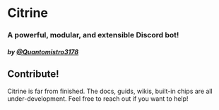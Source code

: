 # Citrine

### A powerful, modular, and extensible Discord bot!
##### *by [@Quantomistro3178](https://github.com/Quantomistro3178)*

## Contribute!
Citrine is far from finished. The docs, guids, wikis, built-in chips are all under-development. Feel free to reach out if you want to help!
